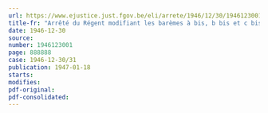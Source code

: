 ```yaml
---
url: https://www.ejustice.just.fgov.be/eli/arrete/1946/12/30/1946123001/justel
title-fr: "Arrêté du Régent modifiant les barèmes à bis, b bis et c bis, établis par l'article 27, 2ème de l'arrêté royal du 22 septembre 1937"
date: 1946-12-30
source:
number: 1946123001
page: 888888
case: 1946-12-30/31
publication: 1947-01-18
starts:
modifies:
pdf-original:
pdf-consolidated:
---
```


